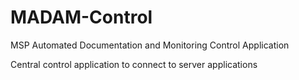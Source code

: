 # MADAM-Control
MSP Automated Documentation and Monitoring Control Application

Central control application to connect to server applications